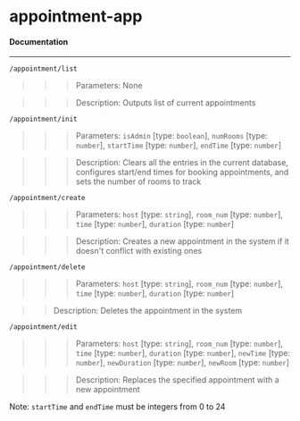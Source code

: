 # appointment-app

#### Documentation
---

`/appointment/list`

>>> Parameters: None

>>> Description: Outputs list of current appointments

`/appointment/init`

>>> Parameters: `isAdmin` [type: `boolean`], `numRooms` [type: `number`], `startTime` [type: `number`], `endTime` [type: `number`]

>>> Description: Clears all the entries in the current database, configures
start/end times for booking appointments, and sets the number of rooms to
track

`/appointment/create`

>>> Parameters: `host` [type: `string`], `room_num` [type: `number`],
`time` [type: `number`], `duration` [type: `number`]

>>> Description: Creates a new appointment in the system if it doesn't conflict
with existing ones

`/appointment/delete`

>>> Parameters: `host` [type: `string`], `room_num` [type: `number`],
`time` [type: `number`], `duration` [type: `number`]

>> Description: Deletes the appointment in the system

`/appointment/edit`

>>> Parameters: `host` [type: `string`], `room_num` [type: `number`],
`time` [type: `number`], `duration` [type: `number`], `newTime` [type: `number`], `newDuration` [type: `number`], `newRoom` [type: `number`]

>>> Description: Replaces the specified appointment with a new appointment


Note: `startTime` and `endTime` must be integers from 0 to 24
